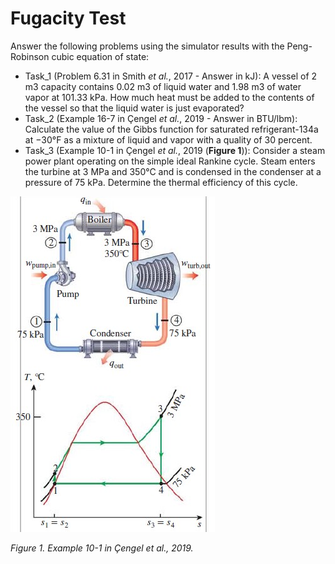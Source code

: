 # Fugacity Test

Answer the following problems using the simulator results with the Peng-Robinson cubic equation of state:

+ Task_1 (Problem 6.31 in Smith *et al.*, 2017 - Answer in kJ): A vessel of 2 m3 capacity contains 0.02 m3 of liquid water and 1.98 m3 of water vapor at 101.33 kPa. How much heat must be added to the contents of the vessel so that the liquid water is just evaporated?
+ Task_2 (Example 16-7 in Çengel *et al.*, 2019 - Answer in BTU/lbm): Calculate the value of the Gibbs function for saturated refrigerant-134a at −30°F as a mixture of liquid and vapor with a quality of 30 percent.
+ Task_3 (Example 10-1 in Çengel *et al.*, 2019 (**Figure 1**)): Consider a steam power plant operating on the simple ideal Rankine cycle. Steam enters the turbine at 3 MPa and 350°C and is condensed in the condenser at a pressure of 75 kPa. Determine the thermal efficiency of this cycle.

<img src="https://github.com/IMClick-Project/IQ/blob/main/Cubic%20Equations%20of%20State%20Simulator/MATLAB%20Grader/Assignment%203/Problem%206/T3.jpg" width="327" height="537">

*Figure 1. Example 10-1 in Çengel et al., 2019.*
